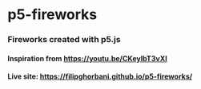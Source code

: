 # p5-fireworks
### Fireworks created with p5.js
#### Inspiration from https://youtu.be/CKeyIbT3vXI
#### Live site: https://filipghorbani.github.io/p5-fireworks/

